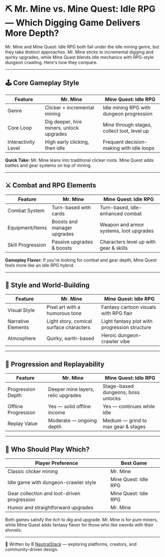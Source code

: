 # ⛏️ Mr. Mine vs. Mine Quest: Idle RPG — Which Digging Game Delivers More Depth?

Mr. Mine and Mine Quest: Idle RPG both fall under the idle mining genre, but they take distinct approaches. Mr. Mine sticks to incremental digging and quirky upgrades, while Mine Quest blends idle mechanics with RPG-style dungeon crawling. Here's how they compare.

---

## 🕹️ Core Gameplay Style

| Feature              | Mr. Mine                                | Mine Quest: Idle RPG                         |
|----------------------|------------------------------------------|----------------------------------------------|
| Genre                | Clicker + incremental mining             | Idle mining RPG with dungeon progression     |
| Core Loop            | Dig deeper, hire miners, unlock upgrades| Mine through stages, collect loot, level up  |
| Interactivity Level  | High early clicking, then idle           | Frequent decision-making with idle loops     |

**Quick Take:** Mr. Mine leans into traditional clicker roots. Mine Quest adds battles and gear systems on top of mining.

---

## ⚔️ Combat and RPG Elements

| Feature              | Mr. Mine                                | Mine Quest: Idle RPG                         |
|----------------------|------------------------------------------|----------------------------------------------|
| Combat System        | Turn-based with cards                                     | Turn-based, idle-enhanced combat             |
| Equipment/Items      | Boosts and manager upgrades              | Weapon and armor systems, loot upgrades      |
| Skill Progression    | Passive upgrades & boosts                   | Characters level up with gear & skills       |

**Gameplay Flavor:** If you're looking for combat and gear depth, Mine Quest feels more like an idle RPG hybrid.

---

## 🎨 Style and World-Building

| Feature              | Mr. Mine                                | Mine Quest: Idle RPG                         |
|----------------------|------------------------------------------|----------------------------------------------|
| Visual Style         | Pixel art with a humorous tone           | Fantasy cartoon visuals with RPG flair         |
| Narrative Elements   | Light story, comical surface characters  | Light fantasy plot with progression structure |
| Atmosphere           | Quirky, earth-based                      | Heroic dungeon-crawler vibe                  |

---

## 🔁 Progression and Replayability

| Feature              | Mr. Mine                                | Mine Quest: Idle RPG                         |
|----------------------|------------------------------------------|----------------------------------------------|
| Progression Depth    | Deeper mine layers, relic upgrades    | Stage-based dungeons, boss unlocks           |
| Offline Progression  | Yes — solid offline income               | Yes — continues while idle                   |
| Replay Value         | Moderate — ongoing depth                 | Medium — grind to max gear & stages          |

---

## 🎯 Who Should Play Which?

| Player Preference                             | Best Game                  |
|------------------------------------------------|-----------------------------|
| Classic clicker mining                        | Mr. Mine                   |
| Idle game with dungeon-crawler style              | Mine Quest: Idle RPG       |
| Gear collection and loot-driven progression   | Mine Quest: Idle RPG       |
| Humor and straightforward upgrades            | Mr. Mine                   |

Both games satisfy the itch to dig and upgrade. Mr. Mine is for pure miners, while Mine Quest adds fantasy flavor for those who like swords with their shovels.

---

📝 Written by B [NeutralStack](https://github.com/neutralstack) — exploring platforms, creators, and community-driven design.
